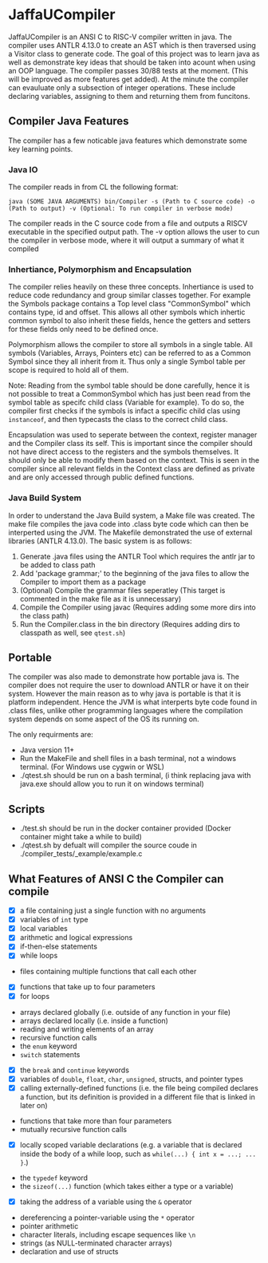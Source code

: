 # JaffaUCompiler

JaffaUCompiler is an ANSI C to RISC-V compiler written in java. The compiler uses ANTLR 4.13.0 to create an AST which is then traversed using a Visitor class to generate code. The goal of this project was to learn java as well as demonstrate key ideas that should be taken into acount when using an OOP language. The compiler passes 30/88 tests at the moment. (This will be improved as more features get added). At the minute the compiler can evauluate only a subsection of integer operations. These include declaring variables, assigning to them and returning them from funcitons.

## Compiler Java Features

The compiler has a few noticable java features which demonstrate some key learning points. 

### Java IO
The compiler reads in from CL the following format:

`java (SOME JAVA ARGUMENTS) bin/Compiler -s (Path to C source code) -o (Path to output) -v (Optional: To run compiler in verbose mode)`

The compiler reads in the C source code from a file and outputs a RISCV executable in the specified output path. The -v option allows the user to cun the compiler in verbose mode, where it will output a summary of what it compiled

### Inhertiance, Polymorphism and Encapsulation 
The compiler relies heavily on these three concepts. Inhertiance is used to reduce code redundancy and group similar classes together. For example the Symbols package contains a Top level class "CommonSymbol" which contains type, id and offset. This allows all other symbols which inhertic common symbol to also inherit these fields, hence the getters and setters for these fields only need to be defined once. 

Polymorphism allows the compiler to store all symbols in a single table. All symbols (Variables, Arrays, Pointers etc) can be referred to as a Common Symbol since they all inherit from it. Thus only a single Symbol table per scope is required to hold all of them. 

Note: Reading from the symbol table should be done carefully, hence it is not possible to treat a CommonSymbol which has just been read from the symbol table as specifc child class (Variable for example). To do so, the compiler first checks if the symbols is infact a specific child clas using `instanceof`, and then typecasts the class to the correct child class.

Encapsulation was used to seperate between the context, register manager and the Compiler class its self. This is important since the compiler should not have direct access to the registers and the symbols themselves. It should only be able to modify them based on the context. This is seen in the compiler since all relevant fields in the Context class are defined as private and are only accessed through public defined functions.
### Java Build System

In order to understand the Java Build system, a Make file was created. The make file compiles the java code into .class byte code which can then be interperted using the JVM. The Makefile demonstrated the use of external libraries (ANTLR 4.13.0). The basic system is as follows:
1. Generate .java files using the ANTLR Tool which requires the antlr jar to be added to class path
2. Add 'package grammar;' to the beginning of the java files to allow the Compiler to import them as a package
3. (Optional) Compile the grammar files seperatley 
(This target is commented in the make file as it is unnecessary)
4. Compile the Compiler using javac (Requires adding some more dirs into the class path)
5. Run the Compiler.class in the bin directory (Requires adding dirs to classpath as well, see `qtest.sh`)

## Portable

The compiler was also made to demonstrate how portable java is. The compiler does not require the user to download ANTLR or have it on their system. However the main reason as to why java is portable is that it is platform independent. Hence the JVM is what interperts byte code found in .class files, unlike other programming languages where the compilation system depends on some aspect of the OS its running on.

The only requirments are: 
* Java version 11+
* Run the MakeFile and shell files in a bash terminal, not a windows terminal. (For Windows use cygwin or WSL)
* ./qtest.sh should be run on a bash terminal, (i think replacing java with java.exe should allow you to run it on windows terminal)

## Scripts 
* ./test.sh should be run in the docker container provided (Docker container might take a while to build)
* ./qtest.sh by defualt will compiler the source coude in ./compiler_tests/_example/example.c 

## What Features of ANSI C the Compiler can compile
- [x] a file containing just a single function with no arguments
- [x] variables of `int` type
- [x] local variables
- [x] arithmetic and logical expressions
- [x] if-then-else statements
- [x] while loops
- files containing multiple functions that call each other
- [x] functions that take up to four parameters
- [x] for loops
- arrays declared globally (i.e. outside of any function in your file)
- arrays declared locally (i.e. inside a function)
- reading and writing elements of an array
- recursive function calls
- the `enum` keyword
- `switch` statements
- [x] the `break` and `continue` keywords
- [x] variables of `double`, `float`, `char`, `unsigned`, structs, and pointer types
- [x] calling externally-defined functions (i.e. the file being compiled declares a function, but its definition is provided in a different file that is linked in later on)
- functions that take more than four parameters
- mutually recursive function calls
- [x] locally scoped variable declarations (e.g. a variable that is declared inside the body of a while loop, such as `while(...) { int x = ...; ... }`.)
- the `typedef` keyword
- the `sizeof(...)` function (which takes either a type or a variable)
- [x] taking the address of a variable using the `&` operator
- dereferencing a pointer-variable using the `*` operator
- pointer arithmetic
- character literals, including escape sequences like `\n`
- strings (as NULL-terminated character arrays)
- declaration and use of structs























